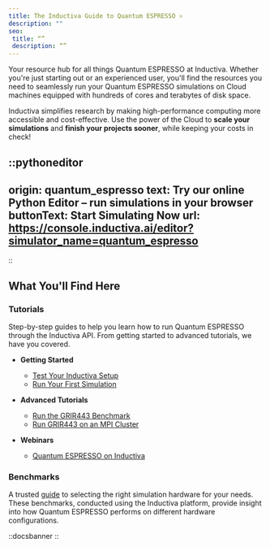```yaml
---
title: The Inductiva Guide to Quantum ESPRESSO ⚛️
description: ""
seo:
 title: “”
 description: “”
---
```


Your resource hub for all things Quantum ESPRESSO at Inductiva. Whether you're just starting out or an experienced user, you'll find the resources you need to seamlessly run your Quantum ESPRESSO simulations on Cloud machines equipped with hundreds of cores and terabytes of disk space.

Inductiva simplifies research by making high-performance computing more accessible and cost-effective. Use the power of the Cloud to **scale your simulations** and **finish your projects sooner**, while keeping your costs in check! 

::pythoneditor
---
origin: quantum_espresso
text: Try our online Python Editor – run simulations in your browser
buttonText: Start Simulating Now
url: https://console.inductiva.ai/editor?simulator_name=quantum_espresso
---
::


## What You'll Find Here

### Tutorials
Step-by-step guides to help you learn how to run Quantum ESPRESSO through the Inductiva API. From getting started to advanced tutorials, we have you covered.

* **Getting Started**
    - [Test Your Inductiva Setup](/guides/quantumespresso/tutorials/setup-test)
    - [Run Your First Simulation](/guides/quantumespresso/tutorials/quick-start)

* **Advanced Tutorials**
    - [Run the GRIR443 Benchmark](/guides/quantumespresso/tutorials/run-grir443-benchmark)
    - [Run GRIR443 on an MPI Cluster](/guides/quantumespresso/tutorials/run-grir443-on-mpi)

* **Webinars**
    - [Quantum ESPRESSO on Inductiva](/guides/quantumespresso/watch-and-learn/quantumespresso-video-tutorial)

### Benchmarks
A trusted [guide](/guides/quantumespresso/benchmarks/benchmarks) to selecting the right simulation hardware for your needs. These benchmarks, conducted using the Inductiva platform, provide insight into how Quantum ESPRESSO performs on different hardware configurations.

::docsbanner
::

